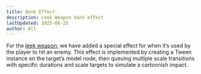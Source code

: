 ```yaml
---
title: Bonk Effect
description: Leek Weapon bonk effect
lastUpdated: 2025-06-25
author: All
---
```


For the [leek weapon](/fowl-play/gameplay/combat/melee-combat/weapons/leek), we have added a special effect for when it’s used by the player to hit an enemy. This effect is implemented by creating a Tween instance on the target’s model node, then queuing multiple scale transitions with specific durations and scale targets to simulate a cartoonish impact.
